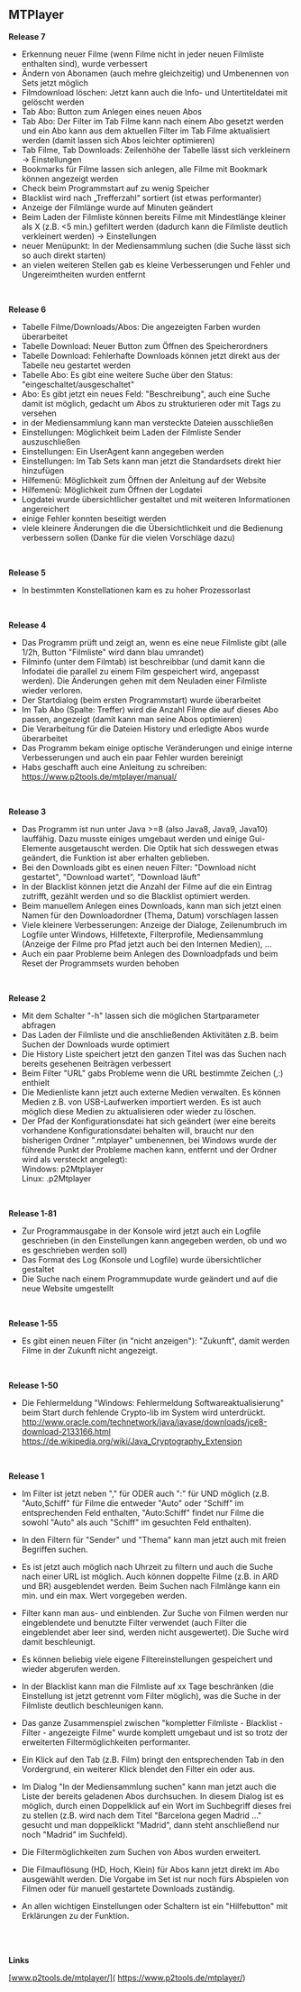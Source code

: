 ## MTPlayer


**Release 7**

* Erkennung neuer Filme (wenn Filme nicht in jeder neuen Filmliste enthalten sind), wurde verbessert
* Ändern von Abonamen (auch mehre gleichzeitig) und Umbenennen von Sets jetzt möglich
* Filmdownload löschen: Jetzt kann auch die Info- und Untertiteldatei mit gelöscht werden
* Tab Abo: Button zum Anlegen eines neuen Abos
* Tab Abo: Der Filter im Tab Filme kann nach einem Abo gesetzt werden und ein Abo kann aus dem aktuellen Filter im Tab Filme aktualisiert werden (damit lassen sich Abos leichter optimieren)
* Tab Filme, Tab Downloads: Zeilenhöhe der Tabelle lässt sich verkleinern -> Einstellungen
* Bookmarks für Filme lassen sich anlegen, alle Filme mit Bookmark können angezeigt werden
* Check beim Programmstart auf zu wenig Speicher
* Blacklist wird nach „Trefferzahl“ sortiert (ist etwas performanter)
* Anzeige der Filmlänge wurde auf Minuten geändert
* Beim Laden der Filmliste können bereits Filme mit Mindestlänge kleiner als X (z.B. <5 min.) gefiltert werden (dadurch kann die Filmliste deutlich verkleinert werden) -> Einstellungen
* neuer Menüpunkt: In der Mediensammlung suchen (die Suche lässt sich so auch direkt starten)
* an vielen weiteren Stellen gab es kleine Verbesserungen und Fehler und Ungereimtheiten wurden entfernt

<br />


**Release 6**

* Tabelle Filme/Downloads/Abos: Die angezeigten Farben wurden überarbeitet
* Tabelle Download: Neuer Button zum Öffnen des Speicherordners
* Tabelle Download: Fehlerhafte Downloads können jetzt direkt aus der Tabelle neu gestartet werden
* Tabelle Abo: Es gibt eine weitere Suche über den Status: "eingeschaltet/ausgeschaltet"
* Abo: Es gibt jetzt ein neues Feld: "Beschreibung", auch eine Suche damit ist möglich, gedacht um Abos zu  strukturieren oder mit Tags zu versehen
* in der Mediensammlung kann man versteckte Dateien ausschließen
* Einstellungen: Möglichkeit beim Laden der Filmliste Sender auszuschließen
* Einstellungen: Ein UserAgent kann angegeben werden
* Einstellungen: Im Tab Sets kann man jetzt die Standardsets direkt hier hinzufügen
* Hilfemenü: Möglichkeit zum Öffnen der Anleitung auf der Website
* Hilfemenü: Möglichkeit zum Öffnen der Logdatei
* Logdatei wurde übersichtlicher gestaltet und mit weiteren Informationen angereichert
* einige Fehler konnten beseitigt werden
* viele kleinere Änderungen die die Übersichtlichkeit und die Bedienung verbessern sollen (Danke für die vielen Vorschläge dazu)

<br />


**Release 5**

* In bestimmten Kon­s­tel­la­ti­onen kam es zu hoher Prozessorlast

<br />


**Release 4**

* Das Programm prüft und zeigt an, wenn es eine neue Filmliste gibt (alle 1/2h, Button "Filmliste" wird dann blau umrandet)
* Filminfo (unter dem Filmtab) ist beschreibbar (und damit kann die Infodatei die parallel zu einem Film gespeichert wird, angepasst werden). Die Änderungen gehen mit dem Neuladen einer Filmliste wieder verloren.
* Der Startdialog (beim ersten Programmstart) wurde überarbeitet
* Im Tab Abo (Spalte: Treffer) wird die Anzahl Filme die auf dieses Abo passen, angezeigt (damit kann man seine Abos optimieren)
* Die Verarbeitung für die Dateien History und erledigte Abos wurde überarbeitet
* Das Programm bekam einige optische Veränderungen und einige interne Verbesserungen und auch ein paar Fehler wurden bereinigt
* Habs geschafft auch eine Anleitung zu schreiben: https://www.p2tools.de/mtplayer/manual/

<br />


**Release 3**

* Das Programm ist nun unter Java >=8 (also Java8, Java9, Java10) lauffähig. Dazu musste einiges umgebaut werden und einige Gui-Elemente ausgetauscht werden. Die Optik hat sich desswegen etwas geändert, die Funktion ist aber erhalten geblieben.
* Bei den Downloads gibt es einen neuen Filter: "Download nicht gestartet", "Download wartet", "Download läuft"
* In der Blacklist können jetzt die Anzahl der Filme auf die ein Eintrag zutrifft, gezählt werden und so die Blacklist optimiert werden.
* Beim manuellem Anlegen eines Downloads, kann man sich jetzt einen Namen für den Downloadordner (Thema, Datum) vorschlagen lassen
* Viele kleinere Verbesserungen: Anzeige der Dialoge, Zeilenumbruch im Logfile unter Windows, Hilfetexte, Filterprofile, Mediensammlung (Anzeige der Filme pro Pfad jetzt auch bei den Internen Medien), ...
* Auch ein paar Probleme beim Anlegen des Downloadpfads und beim Reset der Programmsets wurden behoben

<br />


**Release 2**

* Mit dem Schalter "-h" lassen sich die möglichen Startparameter abfragen
* Das Laden der Filmliste und die anschließenden Aktivitäten z.B. beim Suchen der Downloads wurde optimiert
* Die History Liste speichert jetzt den ganzen Titel was das Suchen nach bereits gesehenen Beiträgen verbessert
* Beim Filter "URL" gabs Probleme wenn die URL bestimmte Zeichen (,:) enthielt
* Die Medienliste kann jetzt auch externe Medien verwalten. Es können Medien z.B. von USB-Laufwerken importiert werden. Es ist auch möglich diese Medien zu aktualisieren oder wieder zu löschen.
* Der Pfad der Konfigurationsdatei hat sich geändert (wer eine bereits vorhandene Konfigurationsdatei behalten will, braucht nur den bisherigen Ordner ".mtplayer" umbenennen, bei Windows wurde der führende Punkt der Probleme machen kann, entfernt und der Ordner wird als versteckt angelegt):  
Windows: p2Mtplayer  
Linux: .p2Mtplayer

<br />


**Release 1-81**

* Zur Programmausgabe in der Konsole wird jetzt auch ein Logfile geschrieben (in den Einstellungen kann angegeben werden, ob und wo es geschrieben werden soll)
* Das Format des Log (Konsole und Logfile) wurde übersichtlicher gestaltet
* Die Suche nach einem Programmupdate wurde geändert und auf die neue Website umgestellt

<br />


**Release 1-55**

* Es gibt einen neuen Filter (in "nicht anzeigen"): "Zukunft", damit werden Filme in der Zukunft nicht angezeigt.

<br />


**Release 1-50**

* Die Fehlermeldung "Windows: Fehlermeldung Softwareaktualisierung" beim Start durch fehlende Crypto-lib im System wird unterdrückt.  
http://www.oracle.com/technetwork/java/javase/downloads/jce8-download-2133166.html  
https://de.wikipedia.org/wiki/Java_Cryptography_Extension

<br />


**Release 1**

* Im Filter ist jetzt neben "," für ODER auch ":" für UND möglich (z.B. "Auto,Schiff" für Filme die entweder "Auto" oder "Schiff" im entsprechenden Feld enthalten, "Auto:Schiff" findet nur Filme die sowohl "Auto" als auch "Schiff" im gesuchten Feld enthalten).

* In den Filtern für "Sender" und "Thema" kann man jetzt auch mit freien Begriffen suchen.

* Es ist jetzt auch möglich nach Uhrzeit zu filtern und auch die Suche nach einer URL ist möglich. Auch können doppelte Filme (z.B. in ARD und BR) ausgeblendet werden. Beim Suchen nach Filmlänge kann ein min. und ein max. Wert vorgegeben werden.

* Filter kann man aus- und einblenden. Zur Suche von Filmen werden nur eingeblendete und benutzte Filter verwendet (auch Filter die eingeblendet aber leer sind, werden nicht ausgewertet). Die Suche wird damit beschleunigt.
  
* Es können beliebig viele eigene Filtereinstellungen gespeichert und wieder abgerufen werden.

* In der Blacklist kann man die Filmliste auf xx Tage beschränken (die Einstellung ist jetzt getrennt vom Filter möglich), was die Suche in der Filmliste deutlich beschleunigen kann.

* Das ganze Zusammenspiel zwischen "kompletter Filmliste - Blacklist - Filter - angezeigte Filme" wurde komplett umgebaut und ist so trotz der erweiterten Filtermöglichkeiten performanter.

* Ein Klick auf den Tab (z.B. Film) bringt den entsprechenden Tab in den Vordergrund, ein weiterer Klick blendet den Filter ein oder aus.

* Im Dialog "In der Mediensammlung suchen" kann man jetzt auch die Liste der bereits geladenen Abos durchsuchen. In diesem Dialog ist es möglich, durch einen Doppelklick auf ein Wort im Suchbegriff dieses frei zu stellen (z.B. wird nach dem Titel "Barcelona gegen Madrid ..." gesucht und man doppelklickt "Madrid", dann steht anschließend nur noch "Madrid" im Suchfeld).

* Die Filtermöglichkeiten zum Suchen von Abos wurden erweitert.

* Die Filmauflösung (HD, Hoch, Klein) für Abos kann jetzt direkt im Abo ausgewählt werden. Die Vorgabe im Set ist nur noch fürs Abspielen von Filmen oder für manuell gestartete Downloads zuständig.

* An allen wichtigen Einstellungen oder Schaltern ist ein "Hilfebutton" mit Erklärungen zu der Funktion.

<br />
<br />

**Links**

[www.p2tools.de/mtplayer/]( https://www.p2tools.de/mtplayer/)
